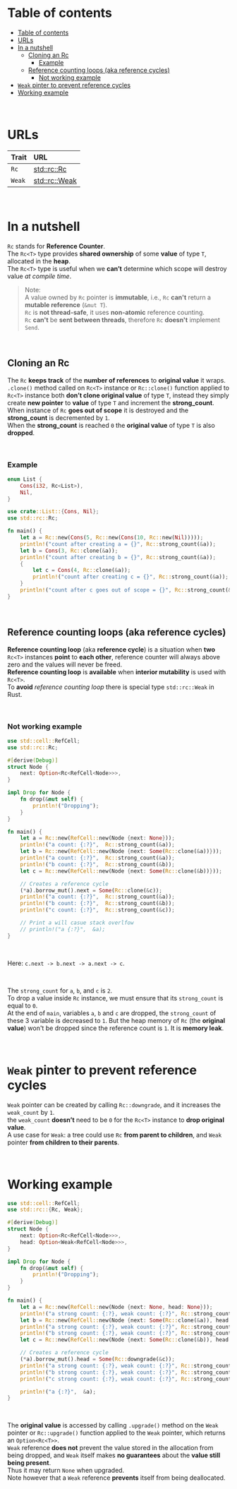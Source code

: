 # Table of contents
- [Table of contents](#table-of-contents)
- [URLs](#urls)
- [In a nutshell](#in-a-nutshell)
  - [Cloning an Rc](#cloning-an-rc)
    - [Example](#example)
  - [Reference counting loops (aka reference cycles)](#reference-counting-loops-aka-reference-cycles)
    - [Not working example](#not-working-example)
- [`Weak` pinter to prevent reference cycles](#weak-pinter-to-prevent-reference-cycles)
- [Working example](#working-example)

<br>

# URLs
|Trait|URL|
|:----|:------------|
|`Rc`|[std::rc::Rc](https://doc.rust-lang.org/stable/std/rc/struct.Rc.html)|
|`Weak`|[std::rc::Weak](https://doc.rust-lang.org/stable/std/rc/struct.Weak.html)|

<br>

# In a nutshell
`Rc` stands for **Reference Counter**.<br>
The `Rc<T>` type provides **shared ownership** of some **value** of type `T`, allocated in the **heap**.<br>
The `Rc<T>` type is useful when we **can’t** determine which scope will destroy value *at compile time*.<br>

> Note:<br>
> A value owned by `Rc` pointer is **immutable**, i.e., `Rc` **can't** return a **mutable reference** (`&mut T`).<br>
> `Rc` is **not thread-safe**, it uses **non-atomic** reference counting.<br>
> `Rc` **can't** be **sent between threads**, therefore `Rc` **doesn't** implement `Send`.<br>

<br>

## Cloning an Rc<T>
The `Rc` **keeps track** of the **number of references** to **original value** it wraps.<br>
`.clone()` method called on `Rc<T>` instance or `Rc::clone()` function applied to `Rc<T>` instance both **don’t clone original value** of type `T`, instead they simply create **new pointer** to **value** of type `T` and increment the **strong_count**.<br>
When instance of `Rc` **goes out of scope** it is destroyed and the **strong_count** is decremented by `1`.<br>
When the **strong_count** is reached `0` the **original value** of type `T` is also **dropped**.<br>

<br>

### Example
```Rust
enum List {
    Cons(i32, Rc<List>),
    Nil,
}

use crate::List::{Cons, Nil};
use std::rc::Rc;

fn main() {
    let a = Rc::new(Cons(5, Rc::new(Cons(10, Rc::new(Nil)))));
    println!("count after creating a = {}", Rc::strong_count(&a));
    let b = Cons(3, Rc::clone(&a));
    println!("count after creating b = {}", Rc::strong_count(&a));
    {
        let c = Cons(4, Rc::clone(&a));
        println!("count after creating c = {}", Rc::strong_count(&a));
    }
    println!("count after c goes out of scope = {}", Rc::strong_count(&a));
}
```

<br>

## Reference counting loops (aka reference cycles)
**Reference counting loop** (aka **reference cycle**) is a situation when **two** `Rc<T>` instances **point** to **each other**, reference counter will always above zero and the values will never be freed.<br>
**Reference counting loop** is **available** when **interior mutability** is used with `Rc<T>`.<br>
To **avoid** *reference counting loop* there is special type `std::rc::Weak` in Rust.

<br>

### Not working example
```Rust
use std::cell::RefCell;
use std::rc::Rc;

#[derive(Debug)]
struct Node {
    next: Option<Rc<RefCell<Node>>>,
}

impl Drop for Node {
    fn drop(&mut self) {
        println!("Dropping");
    }
}

fn main() {
    let a = Rc::new(RefCell::new(Node {next: None}));
    println!("a count: {:?}",  Rc::strong_count(&a));
    let b = Rc::new(RefCell::new(Node {next: Some(Rc::clone(&a))}));
    println!("a count: {:?}",  Rc::strong_count(&a));
    println!("b count: {:?}",  Rc::strong_count(&b));
    let c = Rc::new(RefCell::new(Node {next: Some(Rc::clone(&b))}));

    // Creates a reference cycle
    (*a).borrow_mut().next = Some(Rc::clone(&c));
    println!("a count: {:?}",  Rc::strong_count(&a));
    println!("b count: {:?}",  Rc::strong_count(&b));
    println!("c count: {:?}",  Rc::strong_count(&c));

    // Print a will casue stack overlfow
    // println!("a {:?}",  &a);
}
```

<br>

Here: `c.next -> b.next -> a.next -> c`.<br>

<br>

The `strong_count` for `a`, `b`, and `c` is `2`.<br>
To drop a value inside `Rc` instance, we must ensure that its `strong_count` is equal to `0`.<br>
At the end of `main`, variables `a`, `b` and `c` are dropped, the `strong_count` of these 3 variable is decreased to `1`. But the heap memory of `Rc` (the **original value**) won't be dropped since the reference count is `1`. It is **memory leak**.

<br>

# `Weak` pinter to prevent reference cycles
`Weak` pointer can be created by calling `Rc::downgrade`, and it increases the `weak_count` by `1`.<br>
the `weak_count` **doesn’t** need to be `0` for the `Rc<T>` instance to **drop original value**.<br>
A use case for `Weak`: a tree could use `Rc` **from parent to children**, and `Weak` pointer **from children to their parents**.

<br>

# Working example
```Rust
use std::cell::RefCell;
use std::rc::{Rc, Weak};

#[derive(Debug)]
struct Node {
    next: Option<Rc<RefCell<Node>>>,
    head: Option<Weak<RefCell<Node>>>,
}

impl Drop for Node {
    fn drop(&mut self) {
        println!("Dropping");
    }
}

fn main() {
    let a = Rc::new(RefCell::new(Node {next: None, head: None}));
    println!("a strong count: {:?}, weak count: {:?}", Rc::strong_count(&a), Rc::weak_count(&a));
    let b = Rc::new(RefCell::new(Node {next: Some(Rc::clone(&a)), head: None}));
    println!("a strong count: {:?}, weak count: {:?}", Rc::strong_count(&a), Rc::weak_count(&a));
    println!("b strong count: {:?}, weak count: {:?}", Rc::strong_count(&b), Rc::weak_count(&b));
    let c = Rc::new(RefCell::new(Node {next: Some(Rc::clone(&b)), head: None}));

    // Creates a reference cycle
    (*a).borrow_mut().head = Some(Rc::downgrade(&c));
    println!("a strong count: {:?}, weak count: {:?}", Rc::strong_count(&a), Rc::weak_count(&a));
    println!("b strong count: {:?}, weak count: {:?}", Rc::strong_count(&b), Rc::weak_count(&b));
    println!("c strong count: {:?}, weak count: {:?}", Rc::strong_count(&c), Rc::weak_count(&c));

    println!("a {:?}",  &a);
}
```

<br>

The **original value** is accessed by calling `.upgrade()` method on the `Weak` pointer or `Rc::upgrade()` function applied to the `Weak` pointer, which returns an `Option<Rc<T>>`.<br>
`Weak` reference **does not** prevent the value stored in the allocation from being dropped, and `Weak` itself makes **no guarantees** about the **value still being present**.<br>
Thus it may return `None` when upgraded.<br>
Note however that a `Weak` reference **prevents** itself from being deallocated.